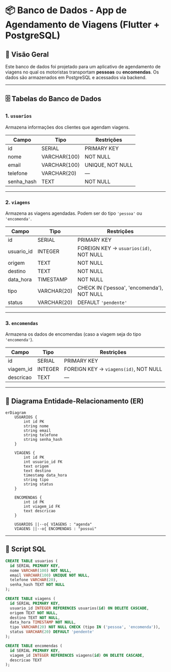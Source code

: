 
# 📦 Banco de Dados - App de Agendamento de Viagens (Flutter + PostgreSQL)

## 🧭 Visão Geral

Este banco de dados foi projetado para um aplicativo de agendamento de viagens no qual os motoristas transportam **pessoas** ou **encomendas**. Os dados são armazenados em PostgreSQL e acessados via backend.

---

## 🗄️ Tabelas do Banco de Dados

### 1. `usuarios`

Armazena informações dos clientes que agendam viagens.

| Campo        | Tipo         | Restrições               |
|--------------|--------------|---------------------------|
| id           | SERIAL       | PRIMARY KEY              |
| nome         | VARCHAR(100) | NOT NULL                 |
| email        | VARCHAR(100) | UNIQUE, NOT NULL         |
| telefone     | VARCHAR(20)  | —                        |
| senha_hash   | TEXT         | NOT NULL                 |

---

### 2. `viagens`

Armazena as viagens agendadas. Podem ser do tipo `'pessoa'` ou `'encomenda'`.

| Campo        | Tipo         | Restrições                                  |
|--------------|--------------|---------------------------------------------|
| id           | SERIAL       | PRIMARY KEY                                 |
| usuario_id   | INTEGER      | FOREIGN KEY → `usuarios(id)`, NOT NULL      |
| origem       | TEXT         | NOT NULL                                    |
| destino      | TEXT         | NOT NULL                                    |
| data_hora    | TIMESTAMP    | NOT NULL                                    |
| tipo         | VARCHAR(20)  | CHECK IN ('pessoa', 'encomenda'), NOT NULL  |
| status       | VARCHAR(20)  | DEFAULT `'pendente'`                        |

---

### 3. `encomendas`

Armazena os dados de encomendas (caso a viagem seja do tipo `'encomenda'`).

| Campo        | Tipo       | Restrições                              |
|--------------|------------|-----------------------------------------|
| id           | SERIAL     | PRIMARY KEY                             |
| viagem_id    | INTEGER    | FOREIGN KEY → `viagens(id)`, NOT NULL   |
| descricao    | TEXT       | —                                       |

---

## 🧩 Diagrama Entidade-Relacionamento (ER)

```mermaid
erDiagram
    USUARIOS {
        int id PK
        string nome
        string email
        string telefone
        string senha_hash
    }

    VIAGENS {
        int id PK
        int usuario_id FK
        text origem
        text destino
        timestamp data_hora
        string tipo
        string status
    }

    ENCOMENDAS {
        int id PK
        int viagem_id FK
        text descricao
    }

    USUARIOS ||--o{ VIAGENS : "agenda"
    VIAGENS ||--o{ ENCOMENDAS : "possui"
```

---

## 🧾 Script SQL

```sql
CREATE TABLE usuarios (
  id SERIAL PRIMARY KEY,
  nome VARCHAR(100) NOT NULL,
  email VARCHAR(100) UNIQUE NOT NULL,
  telefone VARCHAR(20),
  senha_hash TEXT NOT NULL
);

CREATE TABLE viagens (
  id SERIAL PRIMARY KEY,
  usuario_id INTEGER REFERENCES usuarios(id) ON DELETE CASCADE,
  origem TEXT NOT NULL,
  destino TEXT NOT NULL,
  data_hora TIMESTAMP NOT NULL,
  tipo VARCHAR(20) NOT NULL CHECK (tipo IN ('pessoa', 'encomenda')),
  status VARCHAR(20) DEFAULT 'pendente'
);

CREATE TABLE encomendas (
  id SERIAL PRIMARY KEY,
  viagem_id INTEGER REFERENCES viagens(id) ON DELETE CASCADE,
  descricao TEXT
);
```
